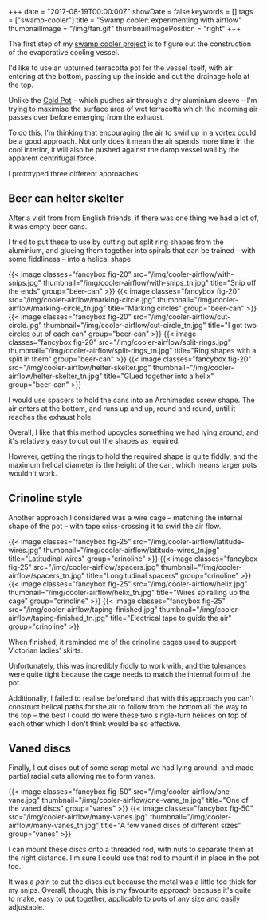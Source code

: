 +++
date = "2017-08-19T00:00:00Z"
showDate = false
keywords = []
tags = ["swamp-cooler"]
title = "Swamp cooler: experimenting with airflow"
thumbnailImage = "/img/fan.gif"
thumbnailImagePosition = "right"
+++

The first step of my [swamp cooler project](/tags/swamp-cooler/) is to figure out the construction of the evaporative cooling vessel.

I'd like to use an upturned terracotta pot for the vessel itself, with air entering at the bottom, passing up the inside and out the drainage hole at the top.

Unlike the [Cold Pot](http://thibault-faverie.com/Cold-Pot) – which pushes air through a dry aluminium sleeve – I'm trying to maximise the surface area of wet terracotta which the incoming air passes over before emerging from the exhaust.

<!--more-->

To do this, I'm thinking that encouraging the air to swirl up in a vortex could be a good approach. Not only does it mean the air spends more time in the cool interior, it will also be pushed against the damp vessel wall by the apparent centrifugal force.

I prototyped three different approaches:

## Beer can helter skelter

After a visit from from English friends, if there was one thing we had a lot of, it was empty beer cans.

I tried to put these to use by cutting out split ring shapes from the aluminium, and glueing them together into spirals that can be trained – with some fiddliness – into a helical shape.

{{< image classes="fancybox fig-20" src="/img/cooler-airflow/with-snips.jpg" thumbnail="/img/cooler-airflow/with-snips_tn.jpg" title="Snip off the ends" group="beer-can" >}}
{{< image classes="fancybox fig-20" src="/img/cooler-airflow/marking-circle.jpg" thumbnail="/img/cooler-airflow/marking-circle_tn.jpg" title="Marking circles" group="beer-can" >}}
{{< image classes="fancybox fig-20" src="/img/cooler-airflow/cut-circle.jpg" thumbnail="/img/cooler-airflow/cut-circle_tn.jpg" title="I got two circles out of each can" group="beer-can" >}}
{{< image classes="fancybox fig-20" src="/img/cooler-airflow/split-rings.jpg" thumbnail="/img/cooler-airflow/split-rings_tn.jpg" title="Ring shapes with a split in them" group="beer-can" >}}
{{< image classes="fancybox fig-20" src="/img/cooler-airflow/helter-skelter.jpg" thumbnail="/img/cooler-airflow/helter-skelter_tn.jpg" title="Glued together into a helix" group="beer-can" >}}

I would use spacers to hold the cans into an Archimedes screw shape. The air enters at the bottom, and runs up and up, round and round, until it reaches the exhaust hole.

Overall, I like that this method upcycles something we had lying around, and it's relatively easy to cut out the shapes as required.

However, getting the rings to hold the required shape is quite fiddly, and the maximum helical diameter is the height of the can, which means larger pots wouldn't work.

## Crinoline style

Another approach I considered was a wire cage – matching the internal shape of the pot – with tape criss-crossing it to swirl the air flow.

{{< image classes="fancybox fig-25" src="/img/cooler-airflow/latitude-wires.jpg" thumbnail="/img/cooler-airflow/latitude-wires_tn.jpg" title="Latitudinal wires" group="crinoline" >}}
{{< image classes="fancybox fig-25" src="/img/cooler-airflow/spacers.jpg" thumbnail="/img/cooler-airflow/spacers_tn.jpg" title="Longitudinal spacers" group="crinoline" >}}
{{< image classes="fancybox fig-25" src="/img/cooler-airflow/helix.jpg" thumbnail="/img/cooler-airflow/helix_tn.jpg" title="Wires spiralling up the cage" group="crinoline" >}}
{{< image classes="fancybox fig-25" src="/img/cooler-airflow/taping-finished.jpg" thumbnail="/img/cooler-airflow/taping-finished_tn.jpg" title="Electrical tape to guide the air" group="crinoline" >}}

When finished, it reminded me of the crinoline cages used to support Victorian ladies' skirts.

Unfortunately, this was incredibly fiddly to work with, and the tolerances were quite tight because the cage needs to match the internal form of the pot.

Additionally, I failed to realise beforehand that with this approach you can't construct helical paths for the air to follow from the bottom all the way to the top – the best I could do were these two single-turn helices on top of each other which I don't think would be so effective.

## Vaned discs

Finally, I cut discs out of some scrap metal we had lying around, and made partial radial cuts allowing me to form vanes.

{{< image classes="fancybox fig-50" src="/img/cooler-airflow/one-vane.jpg" thumbnail="/img/cooler-airflow/one-vane_tn.jpg" title="One of the vaned discs" group="vanes" >}}
{{< image classes="fancybox fig-50" src="/img/cooler-airflow/many-vanes.jpg" thumbnail="/img/cooler-airflow/many-vanes_tn.jpg" title="A few vaned discs of different sizes" group="vanes" >}}

I can mount these discs onto a threaded rod, with nuts to separate them at the right distance. I'm sure I could use that rod to mount it in place in the pot too.

It was a _pain_ to cut the discs out because the metal was a little too thick for my snips. Overall, though, this is my favourite approach because it's quite to make, easy to put together, applicable to pots of any size and easily adjustable.
